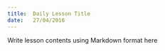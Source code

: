 ```yaml
---
title:  Daily Lesson Title
date:   27/04/2016
---
```


Write lesson contents using Markdown format here